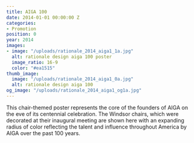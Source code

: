 ```yaml
---
title: AIGA 100
date: 2014-01-01 00:00:00 Z
categories:
- Promotion
position: 0
year: 2014
images:
- image: "/uploads/rationale_2014_aiga1_1a.jpg"
  alt: rationale design aiga 100 poster
  image_ratio: 16-9
  color: "#ea1515"
thumb_image:
  image: "/uploads/rationale_2014_aiga1_0a.jpg"
  alt: rationale design aiga 100
og_image: "/uploads/rationale_2014_aiga1_og1a.jpg"
---
```


This chair-themed poster represents the core of the founders of AIGA on the eve of its centennial celebration. The Windsor chairs, which were decorated at their inaugural meeting are shown here with an expanding radius of color reflecting the talent and influence throughout America by AIGA over the past 100 years.